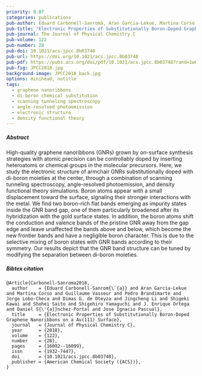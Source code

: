 ```yaml
---
priority: 0.07
categories: publications
pub-author: Eduard Carbonell-Sanromà, Aran Garcia-Lekue, Martina Corso, Guillaume Vasseur, Pedro Brandimarte, Jorge Lobo-Checa, Dimas G. de Oteyza, Jingcheng Li, Shigeki Kawai, Shohei Saito, Shigehiro Yamaguchi, J. Enrique Ortega, Daniel Sánchez-Portal, and Jose Ignacio Pascual
pub-title: "Electronic Properties of Substitutionally Boron-Doped Graphene Nanoribbons on a Au(111) Surface"
pub-journal: The Journal of Physical Chemistry C
pub-volume: 122
pub-number: 28
pub-doi: 10.1021/acs.jpcc.8b03748
pub-url: https://doi.org/10.1021/acs.jpcc.8b03748
pub-pdf: https://pubs.acs.org/doi/pdf/10.1021/acs.jpcc.8b03748?rand=1w00f5cx
pub-fig: JPCC2018.jpg
background-image: JPCC2018_back.jpg
options: minihead, notitle
tags:
  - graphene nanoribbons
  - di-boron chemical substitution
  - scanning tunneling spectroscopy
  - angle-resolved photoemission
  - electronic structure
  - density functional theory
---
```


##### Abstract

High-quality graphene nanoribbons (GNRs) grown by on-surface synthesis strategies with atomic precision can be controllably doped by inserting heteroatoms or chemical groups in the molecular precursors.
Here, we study the electronic structure of armchair GNRs substitutionally doped with di-boron moieties at the center, through a combination of scanning tunneling spectroscopy, angle-resolved photoemission, and density functional theory simulations.
Boron atoms appear with a small displacement toward the surface, signaling their stronger interactions with the metal.
We find two boron-rich flat bands emerging as impurity states inside the GNR band gap, one of them particularly broadened after its hybridization with the gold surface states.
In addition, the boron atoms shift the conduction and valence bands of the pristine GNR away from the gap edge and leave unaffected the bands above and below, which become the new frontier bands and have a negligible boron character.
This is due to the selective mixing of boron states with GNR bands according to their symmetry.
Our results depict that the GNR band structure can be tuned by modifying the separation between di-boron moieties.

##### Bibtex citation

```
@Article{Carbonell-Sanroma2018,
  author    = {Eduard Carbonell-Sanrom{\`{a}} and Aran Garcia-Lekue and Martina Corso and Guillaume Vasseur and Pedro Brandimarte and Jorge Lobo-Checa and Dimas G. de Oteyza and Jingcheng Li and Shigeki Kawai and Shohei Saito and Shigehiro Yamaguchi and J. Enrique Ortega and Daniel S{\'{a}}nchez-Portal and Jose Ignacio Pascual},
  title     = {Electronic Properties of Substitutionally Boron-Doped Graphene Nanoribbons on a Au(111) Surface},
  journal   = {Journal of Physical Chemistry C},
  year      = {2018},
  volume    = {122},
  number    = {28},
  pages     = {16092--16099},
  issn      = {1932-7447},
  doi       = {10.1021/acs.jpcc.8b03748},
  publisher = {American Chemical Society ({ACS})},
}
```
